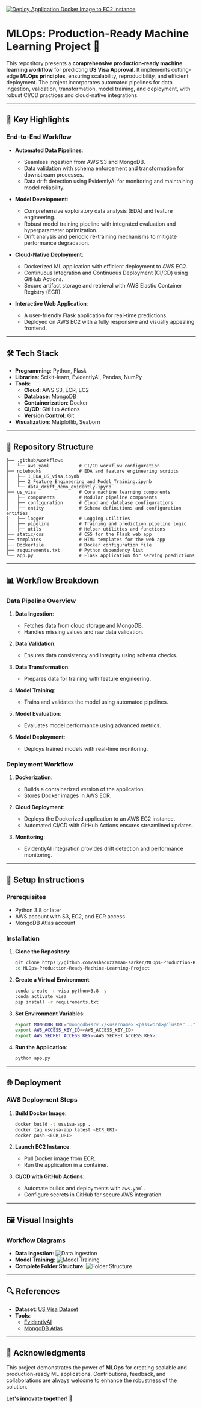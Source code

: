 [![Deploy Application Docker Image to EC2 instance](https://github.com/ashaduzzaman-sarker/MLOps/actions/workflows/aws.yaml/badge.svg)](https://github.com/ashaduzzaman-sarker/MLOps/actions/workflows/aws.yaml)

# MLOps: Production-Ready Machine Learning Project 🚀

This repository presents a **comprehensive production-ready machine learning workflow** for predicting **US Visa Approval**. It implements cutting-edge **MLOps principles**, ensuring scalability, reproducibility, and efficient deployment. The project incorporates automated pipelines for data ingestion, validation, transformation, model training, and deployment, with robust CI/CD practices and cloud-native integrations.

---

## 🚀 Key Highlights

### End-to-End Workflow
- **Automated Data Pipelines**:
  - Seamless ingestion from AWS S3 and MongoDB.
  - Data validation with schema enforcement and transformation for downstream processes.
  - Data drift detection using EvidentlyAI for monitoring and maintaining model reliability.

- **Model Development**:
  - Comprehensive exploratory data analysis (EDA) and feature engineering.
  - Robust model training pipeline with integrated evaluation and hyperparameter optimization.
  - Drift analysis and periodic re-training mechanisms to mitigate performance degradation.

- **Cloud-Native Deployment**:
  - Dockerized ML application with efficient deployment to AWS EC2.
  - Continuous Integration and Continuous Deployment (CI/CD) using GitHub Actions.
  - Secure artifact storage and retrieval with AWS Elastic Container Registry (ECR).

- **Interactive Web Application**:
  - A user-friendly Flask application for real-time predictions.
  - Deployed on AWS EC2 with a fully responsive and visually appealing frontend.

---

## 🛠️ Tech Stack

- **Programming**: Python, Flask
- **Libraries**: Scikit-learn, EvidentlyAI, Pandas, NumPy
- **Tools**:
  - **Cloud**: AWS S3, ECR, EC2
  - **Database**: MongoDB
  - **Containerization**: Docker
  - **CI/CD**: GitHub Actions
  - **Version Control**: Git
- **Visualization**: Matplotlib, Seaborn

---

## 📂 Repository Structure

```
├── .github/workflows
│   └── aws.yaml           # CI/CD workflow configuration
├── notebooks              # EDA and feature engineering scripts
│   ├── 1_EDA_US_visa.ipynb
│   ├── 2_Feature_Engineering_and_Model_Training.ipynb
│   └── data_drift_demo_evidently.ipynb
├── us_visa                # Core machine learning components
│   ├── components         # Modular pipeline components
│   ├── configuration      # Cloud and database configurations
│   ├── entity             # Schema definitions and configuration entities
│   ├── logger             # Logging utilities
│   ├── pipeline           # Training and prediction pipeline logic
│   ├── utils              # Helper utilities and functions
├── static/css             # CSS for the Flask web app
├── templates              # HTML templates for the web app
├── Dockerfile             # Docker configuration file
├── requirements.txt       # Python dependency list
└── app.py                 # Flask application for serving predictions
```

---

## 📊 Workflow Breakdown

### Data Pipeline Overview
1. **Data Ingestion**:
   - Fetches data from cloud storage and MongoDB.
   - Handles missing values and raw data validation.

2. **Data Validation**:
   - Ensures data consistency and integrity using schema checks.

3. **Data Transformation**:
   - Prepares data for training with feature engineering.

4. **Model Training**:
   - Trains and validates the model using automated pipelines.

5. **Model Evaluation**:
   - Evaluates model performance using advanced metrics.

6. **Model Deployment**:
   - Deploys trained models with real-time monitoring.

### Deployment Workflow
1. **Dockerization**:
   - Builds a containerized version of the application.
   - Stores Docker images in AWS ECR.

2. **Cloud Deployment**:
   - Deploys the Dockerized application to an AWS EC2 instance.
   - Automated CI/CD with GitHub Actions ensures streamlined updates.

3. **Monitoring**:
   - EvidentlyAI integration provides drift detection and performance monitoring.

---

## 🔧 Setup Instructions

### Prerequisites
- Python 3.8 or later
- AWS account with S3, EC2, and ECR access
- MongoDB Atlas account

### Installation
1. **Clone the Repository**:
   ```bash
   git clone https://github.com/ashaduzzaman-sarker/MLOps-Production-Ready-Machine-Learning-Project.git
   cd MLOps-Production-Ready-Machine-Learning-Project
   ```

2. **Create a Virtual Environment**:
   ```bash
   conda create -n visa python=3.8 -y
   conda activate visa
   pip install -r requirements.txt
   ```

3. **Set Environment Variables**:
   ```bash
   export MONGODB_URL="mongodb+srv://<username>:<password>@cluster..."
   export AWS_ACCESS_KEY_ID=<AWS_ACCESS_KEY_ID>
   export AWS_SECRET_ACCESS_KEY=<AWS_SECRET_ACCESS_KEY>
   ```

4. **Run the Application**:
   ```bash
   python app.py
   ```

---

## 🌐 Deployment

### AWS Deployment Steps
1. **Build Docker Image**:
   ```bash
   docker build -t usvisa-app .
   docker tag usvisa-app:latest <ECR_URI>
   docker push <ECR_URI>
   ```

2. **Launch EC2 Instance**:
   - Pull Docker image from ECR.
   - Run the application in a container.

3. **CI/CD with GitHub Actions**:
   - Automate builds and deployments with `aws.yaml`.
   - Configure secrets in GitHub for secure AWS integration.

---

## 🖼️ Visual Insights

### Workflow Diagrams
- **Data Ingestion**:
  ![Data Ingestion](flowcharts/Data%20Ingestion.png)
- **Model Training**:
  ![Model Training](flowcharts/Model%20Trainer.png)
- **Complete Folder Structure**:
  ![Folder Structure](flowcharts/folder%20structure.png)

---

## 🔍 References

- **Dataset**: [US Visa Dataset](https://www.kaggle.com/datasets/moro23/easyvisa-dataset)
- **Tools**:
  - [EvidentlyAI](https://www.evidentlyai.com/)
  - [MongoDB Atlas](https://account.mongodb.com/account/login)

---

## 🙌 Acknowledgments

This project demonstrates the power of **MLOps** for creating scalable and production-ready ML applications. Contributions, feedback, and collaborations are always welcome to enhance the robustness of the solution.

**Let's innovate together! 🚀**
